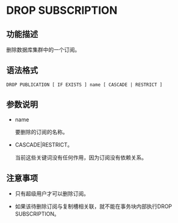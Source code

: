 # DROP SUBSCRIPTION

## 功能描述
删除数据库集群中的一个订阅。

## 语法格式
```
DROP PUBLICATION [ IF EXISTS ] name [ CASCADE | RESTRICT ]
```

## 参数说明

- name

  要删除的订阅的名称。

- CASCADE|RESTRICT。

  当前这些关键词没有任何作用，因为订阅没有依赖关系。

## 注意事项

- 只有超级用户才可以删除订阅。

- 如果该待删除订阅与复制槽相关联，就不能在事务块内部执行DROP SUBSCRIPTION。

